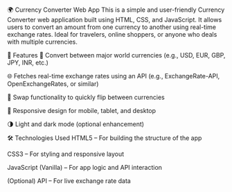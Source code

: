 🌍 Currency Converter Web App
This is a simple and user-friendly Currency Converter web application built using HTML, CSS, and JavaScript. It allows users to convert an amount from one currency to another using real-time exchange rates. Ideal for travelers, online shoppers, or anyone who deals with multiple currencies.

🚀 Features
💱 Convert between major world currencies (e.g., USD, EUR, GBP, JPY, INR, etc.)

🌐 Fetches real-time exchange rates using an API (e.g., ExchangeRate-API, OpenExchangeRates, or similar)

🔁 Swap functionality to quickly flip between currencies

📱 Responsive design for mobile, tablet, and desktop

🌗 Light and dark mode (optional enhancement)

🛠️ Technologies Used
HTML5 – For building the structure of the app

CSS3 – For styling and responsive layout

JavaScript (Vanilla) – For app logic and API interaction

(Optional) API – For live exchange rate data
